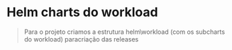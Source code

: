# Helm charts do workload

> Para o projeto criamos a estrutura helm\workload (com os subcharts do workload) paracriação das releases